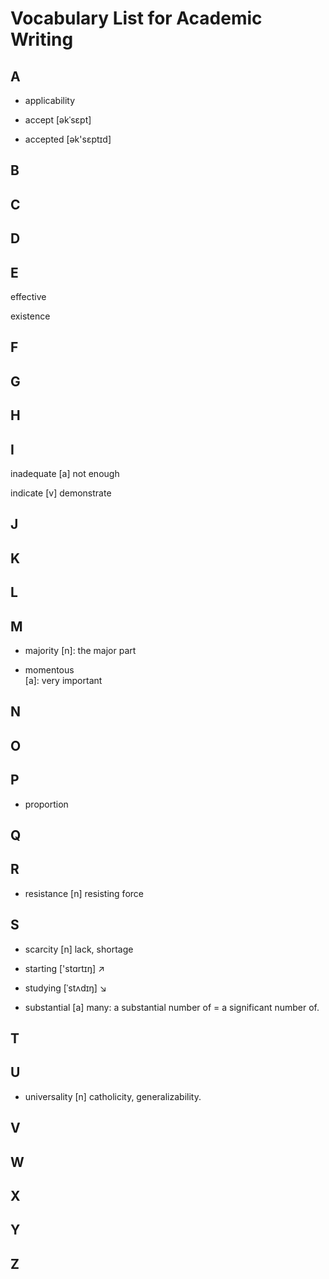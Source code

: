 # Vocabulary List for Academic Writing

## A

* applicability

* accept  [əkˈsɛpt]

* accepted   [ək'sɛptɪd]

## B

## C

## D

## E

effective

existence

## F

## G

## H

## I

inadequate 
    [a] not enough

indicate
    [v] demonstrate

## J

## K

## L

## M

* majority
    [n]: the major part

* momentous   
    [a]: very important

## N

## O

## P

* proportion

## Q

## R

* resistance
    [n] resisting force

## S

* scarcity
    [n] lack, shortage

* starting  ['stɑrtɪŋ]  ↗

* studying  [ˈstʌdɪŋ] ↘

* substantial
    [a] many: a substantial number of = a significant number of.

## T

## U

* universality
    [n] catholicity, generalizability.

## V

## W

## X

## Y

## Z
